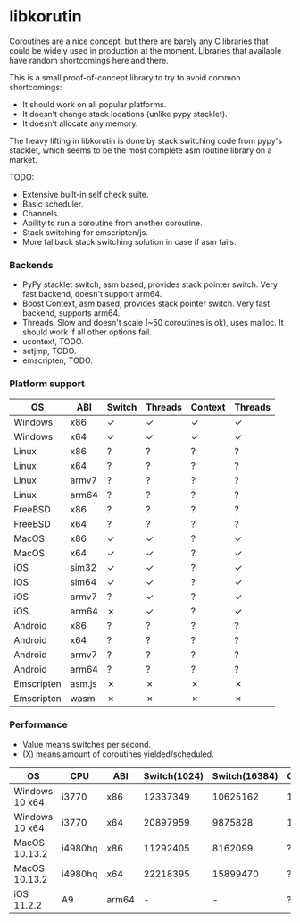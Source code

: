 # libkorutin

Coroutines are a nice concept, but there are barely any C libraries that could be widely used in production at the moment. Libraries that available have random shortcomings here and there.

This is a small proof-of-concept library to try to avoid common shortcomings:

- It should work on all popular platforms.
- It doesn’t change stack locations (unlike pypy stacklet).
- It doesn’t allocate any memory.

The heavy lifting in libkorutin is done by stack switching code from pypy's stacklet, which seems to be the most complete asm routine library on a market.

TODO:

- Extensive built-in self check suite.
- Basic scheduler.
- Channels.
- Ability to run a coroutine from another coroutine.
- Stack switching for emscripten/js.
- More fallback stack switching solution in case if asm fails.

### Backends

- PyPy stacklet switch, asm based, provides stack pointer switch. Very fast backend, doesn't support arm64.
- Boost Context, asm based, provides stack pointer switch. Very fast backend, supports arm64.
- Threads. Slow and doesn't scale (~50 coroutines is ok), uses malloc. It should work if all other options fail.
- ucontext, TODO.
- setjmp, TODO.
- emscripten, TODO.

### Platform support

| OS         | ABI    | Switch | Threads | Context | Threads |
| ---------- | ------ | ------ | ------- | ------- | ------- |
| Windows    | x86    | ✓      | ✓       | ✓       | ✓       |
| Windows    | x64    | ✓      | ✓       | ✓       | ✓       |
| Linux      | x86    | ?      | ?       | ?       | ?       |
| Linux      | x64    | ?      | ?       | ?       | ?       |
| Linux      | armv7  | ?      | ?       | ?       | ?       |
| Linux      | arm64  | ?      | ?       | ?       | ?       |
| FreeBSD    | x86    | ?      | ?       | ?       | ?       |
| FreeBSD    | x64    | ?      | ?       | ?       | ?       |
| MacOS      | x86    | ✓      | ✓       | ?       | ✓       |
| MacOS      | x64    | ✓      | ✓       | ?       | ✓       |
| iOS        | sim32  | ✓      | ✓       | ?       | ✓       |
| iOS        | sim64  | ✓      | ✓       | ?       | ✓       |
| iOS        | armv7  | ?      | ✓       | ?       | ✓       |
| iOS        | arm64  | ✗      | ✓       | ?       | ✓       |
| Android    | x86    | ?      | ?       | ?       | ?       |
| Android    | x64    | ?      | ?       | ?       | ?       |
| Android    | armv7  | ?      | ?       | ?       | ?       |
| Android    | arm64  | ?      | ?       | ?       | ?       |
| Emscripten | asm.js | ✗      | ✗       | ✗       | ✗       |
| Emscripten | wasm   | ✗      | ✗       | ✗       | ✗       |

### Performance

- Value means switches per second.
- (X) means amount of coroutines yielded/scheduled.

| OS             | CPU     | ABI    | Switch(1024) | Switch(16384) | Context(1024) | Context(16384) | Threads(32) | Threads(64) | Threads(128) |
| -------------- | ------- | ------ | ------------ | ------------- | ------------- | -------------- | ----------- | ------------| ------------ |
| Windows 10 x64 | i3770   | x86    | 12337349     | 10625162      | 18056174      | 12268213       | 176795      | 94395       | 45812        |
| Windows 10 x64 | i3770   | x64    | 20897959     | 9875828       | 17231499      | 8445864        | 205128      | 87551       | 47513        |
| MacOS 10.13.2  | i4980hq | x86    | 11292405     | 8162099       | ?             | ?              | 46093       | 16470       | 7181         |
| MacOS 10.13.2  | i4980hq | x64    | 22218395     | 15899470      | ?             | ?              | 46947       | 16641       | 7334         |
| iOS 11.2.2     | A9      | arm64  | -            | -             | ?             | ?              | 17764       | 6353        | 1930         |
